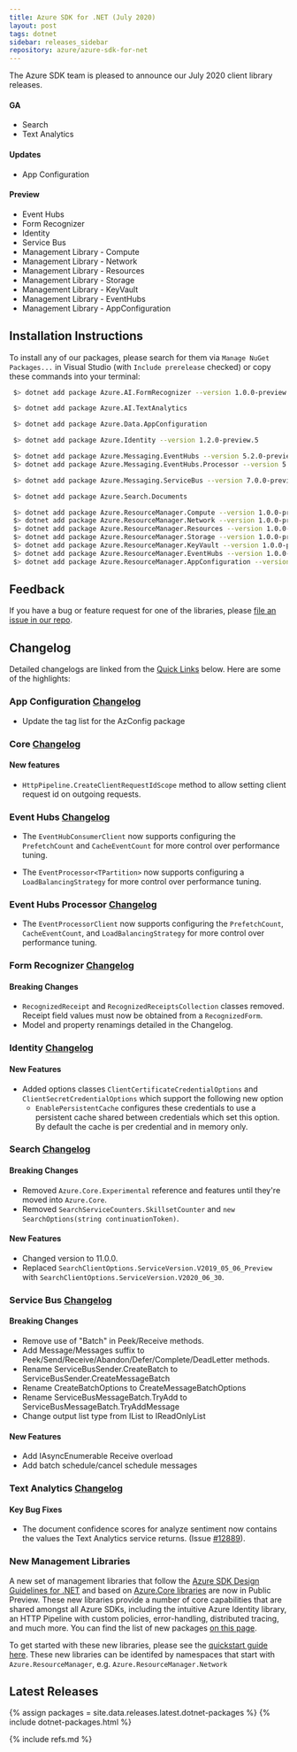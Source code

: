 ```yaml
---
title: Azure SDK for .NET (July 2020)
layout: post
tags: dotnet
sidebar: releases_sidebar
repository: azure/azure-sdk-for-net
---
```


The Azure SDK team is pleased to announce our July 2020 client library releases.

#### GA

- Search
- Text Analytics

#### Updates

- App Configuration

#### Preview

- Event Hubs
- Form Recognizer
- Identity
- Service Bus
- Management Library - Compute
- Management Library - Network
- Management Library - Resources
- Management Library - Storage
- Management Library - KeyVault
- Management Library - EventHubs
- Management Library - AppConfiguration

## Installation Instructions

To install any of our packages, please search for them via `Manage NuGet Packages...` in Visual Studio (with `Include prerelease` checked) or copy these commands into your terminal:

```bash
 $> dotnet add package Azure.AI.FormRecognizer --version 1.0.0-preview.4

 $> dotnet add package Azure.AI.TextAnalytics

 $> dotnet add package Azure.Data.AppConfiguration

 $> dotnet add package Azure.Identity --version 1.2.0-preview.5

 $> dotnet add package Azure.Messaging.EventHubs --version 5.2.0-preview.1
 $> dotnet add package Azure.Messaging.EventHubs.Processor --version 5.2.0-preview.1

 $> dotnet add package Azure.Messaging.ServiceBus --version 7.0.0-preview.4

 $> dotnet add package Azure.Search.Documents

 $> dotnet add package Azure.ResourceManager.Compute --version 1.0.0-preview.1
 $> dotnet add package Azure.ResourceManager.Network --version 1.0.0-preview.1
 $> dotnet add package Azure.ResourceManager.Resources --version 1.0.0-preview.1
 $> dotnet add package Azure.ResourceManager.Storage --version 1.0.0-preview.1
 $> dotnet add package Azure.ResourceManager.KeyVault --version 1.0.0-preview.1
 $> dotnet add package Azure.ResourceManager.EventHubs --version 1.0.0-preview.1
 $> dotnet add package Azure.ResourceManager.AppConfiguration --version 1.0.0-preview.1
```

## Feedback

If you have a bug or feature request for one of the libraries, please [file an issue in our repo](https://github.com/Azure/azure-sdk-for-net/issues/new/choose).

## Changelog

Detailed changelogs are linked from the [Quick Links](#quick-links) below. Here are some of the highlights:

### App Configuration [Changelog](https://github.com/Azure/azure-sdk-for-net/blob/master/sdk/appconfiguration/Azure.Data.AppConfiguration/CHANGELOG.md#101-2020-07-07)

- Update the tag list for the AzConfig package

### Core [Changelog](https://github.com/Azure/azure-sdk-for-net/blob/master/sdk/core/Azure.Core/CHANGELOG.md#130-2020-07-02)

#### New features
- `HttpPipeline.CreateClientRequestIdScope` method to allow setting client request id on outgoing requests.

### Event Hubs [Changelog](https://github.com/Azure/azure-sdk-for-net/blob/master/sdk/eventhub/Azure.Messaging.EventHubs/CHANGELOG.md)

- The `EventHubConsumerClient` now supports configuring the `PrefetchCount` and `CacheEventCount` for more control over performance tuning.

- The `EventProcessor<TPartition>` now supports configuring a `LoadBalancingStrategy` for more control over performance tuning.

### Event Hubs Processor [Changelog](https://github.com/Azure/azure-sdk-for-net/blob/master/sdk/eventhub/Azure.Messaging.EventHubs.Processor/CHANGELOG.md)

- The `EventProcessorClient` now supports configuring the `PrefetchCount`, `CacheEventCount`, and `LoadBalancingStrategy` for more control over performance tuning.

### Form Recognizer [Changelog](https://github.com/Azure/azure-sdk-for-net/blob/master/sdk/formrecognizer/Azure.AI.FormRecognizer/CHANGELOG.md#100-preview4-2020-07-07)

#### Breaking Changes
- `RecognizedReceipt` and `RecognizedReceiptsCollection` classes removed. Receipt field values must now be obtained from a `RecognizedForm`.
- Model and property renamings detailed in the Changelog.

### Identity [Changelog](https://github.com/Azure/azure-sdk-for-net/blob/master/sdk/identity/Azure.Identity/CHANGELOG.md#120-preview5-2020-07-08)

#### New Features
- Added options classes `ClientCertificateCredentialOptions` and `ClientSecretCredentialOptions` which support the following new option
    - `EnablePersistentCache` configures these credentials to use a persistent cache shared between credentials which set this option. By default the cache is per credential and in memory only.

### Search [Changelog](https://github.com/Azure/azure-sdk-for-net/blob/master/sdk/search/Azure.Search.Documents/CHANGELOG.md#1100-2020-07-07)

#### Breaking Changes
- Removed `Azure.Core.Experimental` reference and features until they're moved
  into `Azure.Core`.
- Removed `SearchServiceCounters.SkillsetCounter` and `new SearchOptions(string continuationToken)`.

#### New Features
- Changed version to 11.0.0.
- Replaced `SearchClientOptions.ServiceVersion.V2019_05_06_Preview` with `SearchClientOptions.ServiceVersion.V2020_06_30`.

### Service Bus [Changelog](https://github.com/Azure/azure-sdk-for-net/blob/master/sdk/servicebus/Azure.Messaging.ServiceBus/CHANGELOG.md#700-preview4-2020-07-07)

#### Breaking Changes
- Remove use of "Batch" in Peek/Receive methods.
- Add Message/Messages suffix to Peek/Send/Receive/Abandon/Defer/Complete/DeadLetter methods.
- Rename ServiceBusSender.CreateBatch to ServiceBusSender.CreateMessageBatch
- Rename CreateBatchOptions to CreateMessageBatchOptions
- Rename ServiceBusMessageBatch.TryAdd to ServiceBusMessageBatch.TryAddMessage
- Change output list type from IList to IReadOnlyList

#### New Features
- Add IAsyncEnumerable Receive overload
- Add batch schedule/cancel schedule messages

### Text Analytics [Changelog](https://github.com/Azure/azure-sdk-for-net/blob/master/sdk/textanalytics/Azure.AI.TextAnalytics/CHANGELOG.md#101-2020-06-23)

#### Key Bug Fixes
- The document confidence scores for analyze sentiment now contains the values the Text Analytics service returns. (Issue [#12889](https://github.com/Azure/azure-sdk-for-net/issues/12889)).

### New Management Libraries
A new set of management libraries that follow the [Azure SDK Design Guidelines for .NET](https://azure.github.io/azure-sdk/dotnet_introduction.html) and based on [Azure.Core libraries](https://github.com/Azure/azure-sdk-for-net/tree/master/sdk/core/Azure.Core) are now in Public Preview. These new libraries provide a number of core capabilities that are shared amongst all Azure SDKs, including the intuitive Azure Identity library, an HTTP Pipeline with custom policies, error-handling, distributed tracing, and much more. You can find the list of new packages [on this page](https://azure.github.io/azure-sdk/releases/latest/dotnet.html).

To get started with these new libraries, please see the [quickstart guide here](https://github.com/Azure/azure-sdk-for-net/blob/master/doc/mgmt_preview_quickstart.md). These new libraries can be identifed by namespaces that start with `Azure.ResourceManager`, e.g. `Azure.ResourceManager.Network`

## Latest Releases

{% assign packages = site.data.releases.latest.dotnet-packages %}
{% include dotnet-packages.html %}

{% include refs.md %}
